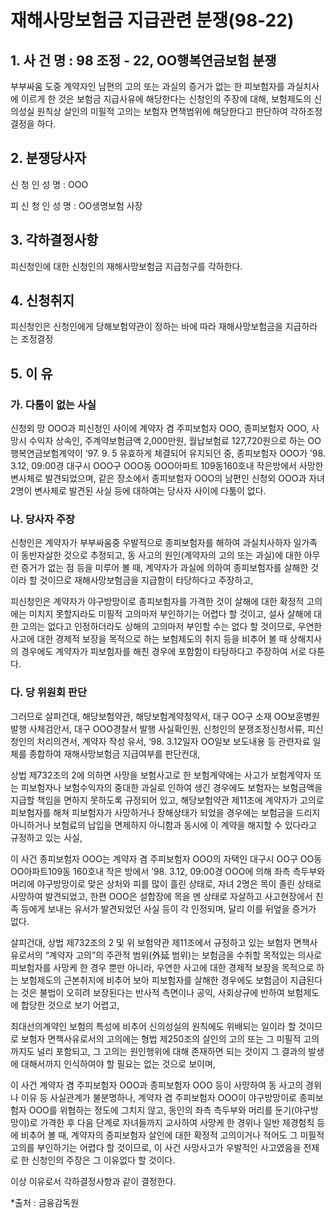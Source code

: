 # 재해사망보험금 지급관련 분쟁(98-22)

## 1. 사 건 명 : 98 조정 - 22, OO행복연금보험 분쟁

부부싸움 도중 계약자인 남편의 고의 또는 과실의 증거가 없는 한 피보험자를 과실치사에 이르게 한 것은 보험금 지급사유에 해당한다는 신청인의 주장에 대해, 보험제도의 신의성실 원칙상 살인의 미필적 고의는 보험자 면책범위에 해당한다고 판단하여 각하조정 결정을 하다.



## 2. 분쟁당사자

신  청  인        성  명 : OOO

피  신  청  인    성  명 : OO생명보험 사장


## 3. 각하결정사항
피신청인에 대한 신청인의 재해사망보험금 지급청구를 각하한다.


## 4. 신청취지
피신청인은 신청인에게 당해보험약관이 정하는 바에 따라 재해사망보험금을 지급하라는 조정결정


## 5. 이     유

### 가. 다툼이 없는 사실
신청외 망 OOO과 피신청인 사이에 계약자 겸 주피보험자 OOO, 종피보험자 OOO, 사망시 수익자 상속인, 주계약보험금액 2,000만원, 월납보험료 127,720원으로 하는 OO행복연금보험계약이 ‘97. 9. 5 유효하게 체결되어 유지되던 중, 종피보험자 OOO가 ’98. 3.12, 09:00경 대구시 OOO구 OOO동 OOO아파트 109동160호내 작은방에서 사망한 변사체로 발견되었으며, 같은 장소에서 종피보험자 OOO의 남편인 신청외 OOO과 자녀 2명이 변사체로 발견된  사실 등에 대하여는 당사자 사이에 다툼이 없다.
                  
             
###  나. 당사자 주장
신청인은 계약자가 부부싸움중 우발적으로 종피보험자를 해하여 과실치사하자 일가족이 동반자살한 것으로 추정되고, 동 사고의 원인(계약자의 고의 또는 과실)에 대한 아무런 증거가 없는 점 등을 미루어 볼 때, 계약자가 과실에 의하여 종피보험자를 살해한 것이라 할 것이므로 재해사망보험금을 지급함이 타당하다고 주장하고,

피신청인은 계약자가 야구방망이로 종피보험자를 가격한 것이 살해에 대한 확정적 고의에는 미치지 못할지라도 미필적 고의마저 부인하기는 어렵다 할 것이고, 설사 살해에 대한 고의는 없다고 인정하더라도 상해의 고의마저 부인할 수는 없다 할 것이므로, 우연한 사고에 대한 경제적 보장을 목적으로 하는 보험제도의 취지 등을 비추어 볼 때 상해치사의 경우에도 계약자가 피보험자를 해친 경우에 포함함이 타당하다고 주장하여 서로 다툰다.


### 다. 당 위원회 판단     
그러므로 살피건대, 해당보험약관, 해당보험계약청약서, 대구 OO구 소재 OO보훈병원 발행 사체검안서, 대구 OOO경찰서 발행 사실확인원, 신청인의 분쟁조정신청서류, 피신청인의 처리의견서, 계약자 작성 유서, ‘98. 3.12일자 OO일보 보도내용 등 관련자료 일체를 종합하여 재해사망보험금 지급여부를 판단컨대,

상법 제732조의 2에 의하면 사망을 보험사고로 한 보험계약에는 사고가 보험계약자 또는 피보험자나 보험수익자의 중대한 과실로 인하여 생긴 경우에도 보험자는 보험금액을 지급할 책임을 면하지 못하도록 규정되어 있고, 해당보험약관 제11조에 계약자가 고의로 피보험자를 해쳐 피보험자가 사망하거나 장해상태가 되었을 경우에는 보험금을 드리지 아니하거나 보험료의 납입을 면제하지 아니함과 동시에 이 계약을 해지할 수 있다라고 규정하고 있는 사실,

이 사건 종피보험자 OOO는 계약자 겸 주피보험자 OOO의 자택인 대구시 OO구 OO동 OO아파트109동 160호내 작은 방에서 ’98. 3.12, 09:00경 OOO에 의해 좌측 측두부와 머리에 야구방망이로 맞은 상처와 피를 많이 흘린 상태로, 자녀 2명은 목이 졸린 상태로 사망하여 발견되었고, 한편 OOO은 설합장에 목을 멘 상태로 자살하고  사고현장에서 친족 등에게 보내는 유서가 발견되었던 사실 등이 각 인정되며, 달리 이를 뒤엎을 증거가 없다.

살피건대, 상법 제732조의 2 및 위 보험약관 제11조에서 규정하고 있는 보험자 면책사유로서의 “계약자 고의”의 주관적 범위(外延 범위)는 보험금을 수취할 목적있는 의사로 피보험자를 사망케 한 경우 뿐만 아니라, 우연한 사고에 대한 경제적 보장을 목적으로 하는 보험제도의 근본취지에 비추어 보아 피보험자를 살해한 경우에도 보험금이 지급된다는 것은 불법이 오히려 보장된다는 반사적 측면이나 공익, 사회상규에 반하여 보험제도에 합당한 것으로 보기 어렵고,

최대선의계약인 보험의 특성에 비추어 신의성실의 원칙에도 위배되는 일이라 할 것이므로 보험자 면책사유로서의 고의에는 형법 제250조의 살인의 고의 또는 그 미필적 고의까지도 널리 포함되고, 그 고의는 원인행위에 대해 존재하면 되는 것이지 그 결과의 발생에 대해서까지 인식하여야 할 필요는 없는 것으로 보이며,

이 사건 계약자 겸 주피보험자 OOO과 종피보험자 OOO 등이 사망하여  동 사고의 경위나 이유 등 사실관계가 불분명하나, 계약자 겸 주피보험자 OOO이 야구방망이로 종피보험자 OOO를 위협하는 정도에 그치지 않고, 동인의 좌측 측두부와 머리를 둔기(야구방망이)로 가격한 후 다음 단계로 자녀들까지 교사하여 사망케 한 경위나 일반 제경험칙 등에 비추어 볼 때, 계약자의 종피보험자 살인에 대한 확정적 고의이거나 적어도 그 미필적 고의를 부인하기는 어렵다 할 것이므로, 이 사건 사망사고가 우발적인 사고였음을 전제로 한 신청인의 주장은 그 이유없다 할 것이다.

이상 이유로서 각하결정사항과 같이 결정한다.

*출처 : 금융감독원
